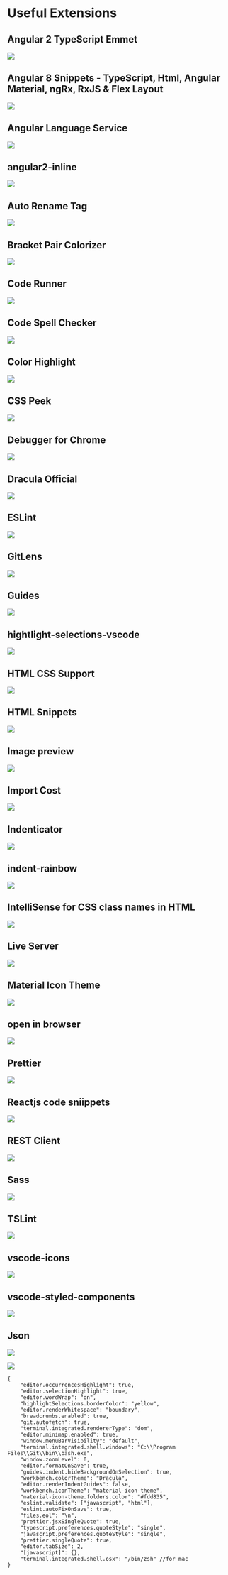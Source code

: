 # Useful Extensions

## Angular 2 TypeScript Emmet

![](https://i.postimg.cc/TwSbq66x/Angular-2-Type-Script-Emmet.png)



## Angular 8 Snippets - TypeScript, Html, Angular Material, ngRx, RxJS & Flex Layout

![](https://i.postimg.cc/C1qjfmYt/Angular-8-Snippets-Type-Script-Html-Angular-Material-ng-Rx-R.png)



## Angular Language Service

![](https://i.postimg.cc/qqQdZx2Z/Angular-Language-Service.png)

### 

## angular2-inline

![](https://i.postimg.cc/jjymFhbQ/angular2-inline.png)

### 

## Auto Rename Tag

![](https://i.postimg.cc/6QZCXFFQ/Auto-Rename-Tag.png)

### 

## Bracket Pair Colorizer

![](https://i.postimg.cc/8k7fQ2Wg/Bracket-Pair-Colorizer.png)

### 

## Code Runner

![](https://i.postimg.cc/2jWjxrhy/Code-Runner.png)

### 

## Code Spell Checker

![](https://i.postimg.cc/XqLzgrgt/Code-Spell-Checker.png)

### 

## Color Highlight

![](https://i.postimg.cc/tChh80QC/Color-Highlight.png)

### 

## CSS Peek

![](https://i.postimg.cc/2jWcjKRg/CSS-Peek.png)

### 

## Debugger for Chrome

![](https://i.postimg.cc/bJ3fLYpD/Debugger-for-Chrome.png)

### 

## Dracula Official

![](https://i.postimg.cc/rw4FfTvQ/Dracula-Official.png)

### 

## ESLint

![](https://i.postimg.cc/6qDTQpk4/ESLint.png)

### 

## GitLens

![](https://i.postimg.cc/3xLNy9QH/GitLens.png)

### 

## Guides

![](https://i.postimg.cc/TP9z2Nzr/Guides.png)

### 

## hightlight-selections-vscode

![](https://i.postimg.cc/1XPMgyDX/hightlight-selections-vscode.png)

### 

## HTML CSS Support

![](https://i.postimg.cc/fWKf2nx7/HTML-CSS-Support.png)

### 

## HTML Snippets

![](https://i.postimg.cc/wM7MQmXG/HTML-Snippets.png)

### 

## Image preview

![](https://i.postimg.cc/g0tnXsRZ/Image-preview.png)

### 

## Import Cost

![](https://i.postimg.cc/Zq9TcV3w/Import-Cost.png)

### 

## Indenticator

![](https://i.postimg.cc/SQLmDX2b/Indenticator.png)

### 

## indent-rainbow

![](https://i.postimg.cc/fbVMFNtV/indent-rainbow.png)

### 

## IntelliSense for CSS class names in HTML

![](https://i.postimg.cc/65zwp3C7/Intelli-Sense-for-CSS-class-names-in-HTML.png)

### 

## Live Server

![](https://i.postimg.cc/brs0Sdsz/Live-Server.png)



## Material Icon Theme

![](https://i.postimg.cc/nV9bwqhh/Material-Icon-Theme.png)

### 

## open in browser

![](https://i.postimg.cc/sfvNb4J0/open-in-browser.png)

### 

## Prettier

![](https://i.postimg.cc/3Nv9N9S8/Prettier.png)



## Reactjs code sniippets

![](https://i.postimg.cc/KYmDHNnc/Reactjs-code-snippets.png)



## REST Client

![](https://i.postimg.cc/90c5vpR5/REST-Client.png)

### 

## Sass

![](https://i.postimg.cc/jqH7xGvW/Sass.png)

### 

## TSLint

![](https://i.postimg.cc/MG1W08nV/TSLint.png)

### 

## vscode-icons

![](https://i.postimg.cc/tRk4my2z/vscode-icons.png)



## vscode-styled-components

![](https://i.postimg.cc/5tqM7087/vscode-styled-components.png)



## Json

![](https://i.postimg.cc/SNt83cDV/open-Setting-Json.png)

![](https://i.postimg.cc/K8kL24Wb/Setting-Jsonfile.png)

```text
{
    "editor.occurrencesHighlight": true,
    "editor.selectionHighlight": true,
    "editor.wordWrap": "on",
    "highlightSelections.borderColor": "yellow",
    "editor.renderWhitespace": "boundary",
    "breadcrumbs.enabled": true,
    "git.autofetch": true,
    "terminal.integrated.rendererType": "dom",
    "editor.minimap.enabled": true,
    "window.menuBarVisibility": "default",
    "terminal.integrated.shell.windows": "C:\\Program Files\\Git\\bin\\bash.exe",
    "window.zoomLevel": 0,
    "editor.formatOnSave": true,
    "guides.indent.hideBackgroundOnSelection": true,
    "workbench.colorTheme": "Dracula",
    "editor.renderIndentGuides": false,
    "workbench.iconTheme": "material-icon-theme",
    "material-icon-theme.folders.color": "#fdd835",
    "eslint.validate": ["javascript", "html"],
    "eslint.autoFixOnSave": true,
    "files.eol": "\n",
    "prettier.jsxSingleQuote": true,
    "typescript.preferences.quoteStyle": "single",
    "javascript.preferences.quoteStyle": "single",
    "prettier.singleQuote": true,
    "editor.tabSize": 2,
    "[javascript]": {},
    "terminal.integrated.shell.osx": "/bin/zsh" //for mac
}
```

